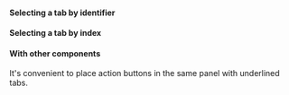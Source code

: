 #### Selecting a tab by identifier

<!-- example(tabs-active-tab-id) -->

#### Selecting a tab by index

<!-- example(tabs-active-tab-index) -->

#### With other components

It's convenient to place action buttons in the same panel with underlined tabs.

<!-- example(tabs-actionbar) -->
